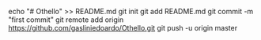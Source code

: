 echo "# Othello" >> README.md
git init
git add README.md
git commit -m "first commit"
git remote add origin https://github.com/gasliniedoardo/Othello.git
git push -u origin master
